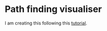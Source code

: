 # Path finding visualiser

I am creating this following this [tutorial](https://www.youtube.com./watch?v=msttfIHHkak).